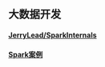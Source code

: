 ## 大数据开发

#### [JerryLead/SparkInternals](https://github.com/JerryLead/SparkInternals/tree/master/markdown)
#### [Spark案例](https://www.jianshu.com/p/e17a11ad3f9d)